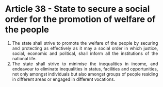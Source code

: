 # Article 38 - State to secure a social order for the promotion of welfare of the people

1.	<div style="text-align: justify">The state shall strive to promote the welfare of the people by securing and protecting as effectively as it may a social order in which justice, social, economic and political, shall inform all the institutions of the national life.</div>
2.	<div style="text-align: justify">The state shall strive to minimise the inequalities in income, and endeavour to eliminate inequalities in status, facilities and opportunities, not only amongst individuals but also amongst groups of people residing in different areas or engaged in different vocations.</div>
